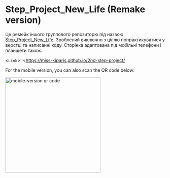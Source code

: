 # Step_Project_New_Life (Remake version)

Це ремейк іншого группового репозиторю під назвою [Step_Project_New_Life](https://github.com/Miss-Kiparis/Step_Project_New_Life). 
Зроблений виключно з ціллю попрактикуватися у верстці та написанні коду. Сторінка адаптована під мобільні телефони і планшети також.

<`Link`>: <https://miss-kiparis.github.io/2nd-step-project/



For the mobile version, you can also scan the QR code below:

<img src="https://user-images.githubusercontent.com/98182976/179948557-b791c33e-b461-4faf-bdf8-da93676ab38f.png" width= "300" alt="mobile-version qr code">
